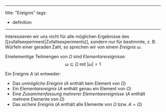 
---
title: "Ereignis"
tags: 
  - definition
---

Interessieren wir uns nicht für alle möglichen Ergebnisse des [[zufallsexperiment|Zufallsexperiments]], sondern nur für bestimmte, z. B. Würfeln einer geraden Zahl, so sprechen wir von einem *Ereignis* $\omega$.

Einelementige Teilmengen von $\Omega$ sind *Elementarereignisse*:
$$
	\omega \subseteq \Omega \ \text{mit} \ |\omega| = 1
$$

Ein Ereignis $A$ ist entweder:
- Das *unmögliche Ereignis* ($A$ enthält kein Element von $\Omega$)
- Ein *Elementarereignis* ($A$ enthält genau ein Element von $\Omega$)
- Eine *Zusammenfassung mehrerer Elementarereignisse* ($A$ enthält mehrere Elemente von $\Omega$)
- Das *sichere Ereignis* ($A$ enthält alle Elemente von $\Omega$ bzw. $A = \Omega$)